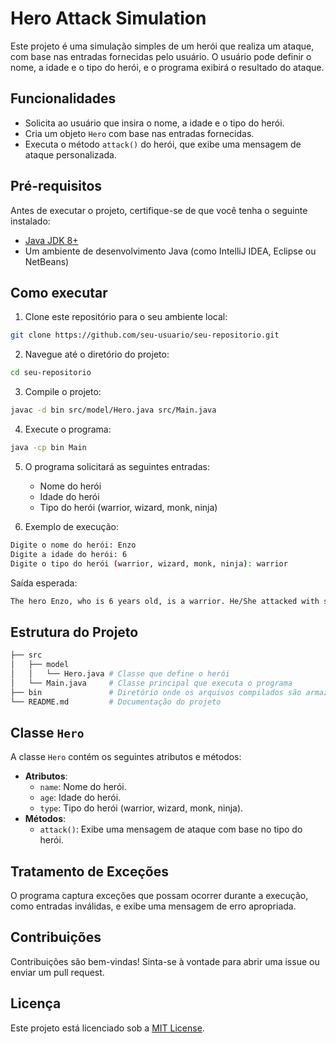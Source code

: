 # Hero Attack Simulation

Este projeto é uma simulação simples de um herói que realiza um ataque, com base nas entradas fornecidas pelo usuário. O usuário pode definir o nome, a idade e o tipo do herói, e o programa exibirá o resultado do ataque.

## Funcionalidades
- Solicita ao usuário que insira o nome, a idade e o tipo do herói.
- Cria um objeto `Hero` com base nas entradas fornecidas.
- Executa o método `attack()` do herói, que exibe uma mensagem de ataque personalizada.

## Pré-requisitos
Antes de executar o projeto, certifique-se de que você tenha o seguinte instalado:
- [Java JDK 8+](https://www.oracle.com/java/technologies/javase-jdk11-downloads.html)
- Um ambiente de desenvolvimento Java (como IntelliJ IDEA, Eclipse ou NetBeans)

## Como executar
1. Clone este repositório para o seu ambiente local:
```bash
git clone https://github.com/seu-usuario/seu-repositorio.git
```
2. Navegue até o diretório do projeto:
```bash
cd seu-repositorio
```
3. Compile o projeto:
```bash
javac -d bin src/model/Hero.java src/Main.java
```
4. Execute o programa:
```bash
java -cp bin Main
```
5. O programa solicitará as seguintes entradas:
   - Nome do herói
   - Idade do herói
   - Tipo do herói (warrior, wizard, monk, ninja)

6. Exemplo de execução:
```bash
Digite o nome do herói: Enzo
Digite a idade do herói: 6
Digite o tipo do herói (warrior, wizard, monk, ninja): warrior
```

Saída esperada:
```bash
The hero Enzo, who is 6 years old, is a warrior. He/She attacked with sword.
```

## Estrutura do Projeto
```bash
├── src
│   ├── model
│   │   └── Hero.java # Classe que define o herói
│   └── Main.java     # Classe principal que executa o programa
├── bin               # Diretório onde os arquivos compilados são armazenados
└── README.md         # Documentação do projeto
```

## Classe `Hero`
A classe `Hero` contém os seguintes atributos e métodos:
- **Atributos**:
  - `name`: Nome do herói.
  - `age`: Idade do herói.
  - `type`: Tipo do herói (warrior, wizard, monk, ninja).
- **Métodos**:
  - `attack()`: Exibe uma mensagem de ataque com base no tipo do herói.

## Tratamento de Exceções
O programa captura exceções que possam ocorrer durante a execução, como entradas inválidas, e exibe uma mensagem de erro apropriada.

## Contribuições
Contribuições são bem-vindas! Sinta-se à vontade para abrir uma issue ou enviar um pull request.

## Licença
Este projeto está licenciado sob a [MIT License](LICENSE).